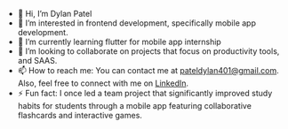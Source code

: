 - 👋 Hi, I’m Dylan Patel
- 👀 I’m interested in frontend development, specifically mobile app development.
- 🌱 I’m currently learning flutter for mobile app internship
- 💞️ I’m looking to collaborate on projects that focus on productivity tools, and SAAS.
- 📫 How to reach me: You can contact me at [pateldylan401@gmail.com](mailto:pateldylan401@gmail.com). Also, feel free to connect with me on [LinkedIn](https://linkedin.com/in/dylan-patel1).
- ⚡ Fun fact: I once led a team project that significantly improved study habits for students through a mobile app featuring collaborative flashcards and interactive games.


<!---
DylanPatel401/DylanPatel401 is a ✨ special ✨ repository because its `README.md` (this file) appears on your GitHub profile.
You can click the Preview link to take a look at your changes.
--->
